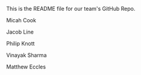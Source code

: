This is the README file for our team's GitHub Repo.

Micah Cook

Jacob Line

Philip Knott

Vinayak Sharma

Matthew Eccles

